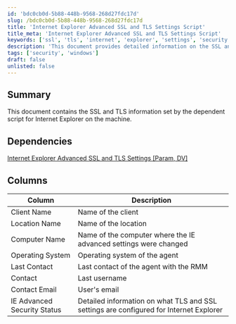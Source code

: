 ```yaml
---
id: 'bdc0cb0d-5b88-448b-9568-268d27fdc17d'
slug: /bdc0cb0d-5b88-448b-9568-268d27fdc17d
title: 'Internet Explorer Advanced SSL and TLS Settings Script'
title_meta: 'Internet Explorer Advanced SSL and TLS Settings Script'
keywords: ['ssl', 'tls', 'internet', 'explorer', 'settings', 'security']
description: 'This document provides detailed information on the SSL and TLS settings configured for Internet Explorer on the machine, including dependencies, columns, and descriptions relevant to the advanced security configurations.'
tags: ['security', 'windows']
draft: false
unlisted: false
---
```


## Summary

This document contains the SSL and TLS information set by the dependent script for Internet Explorer on the machine.

## Dependencies

[Internet Explorer Advanced SSL and TLS Settings [Param, DV]](<../scripts/Internet Explorer Advanced SSL and TLS Settings.md>)

## Columns

| Column                       | Description                                                     |
|------------------------------|-----------------------------------------------------------------|
| Client Name                  | Name of the client                                             |
| Location Name                | Name of the location                                          |
| Computer Name                | Name of the computer where the IE advanced settings were changed |
| Operating System             | Operating system of the agent                                  |
| Last Contact                 | Last contact of the agent with the RMM                        |
| Contact                      | Last username                                                 |
| Contact Email                | User's email                                                 |
| IE Advanced Security Status   | Detailed information on what TLS and SSL settings are configured for Internet Explorer |




